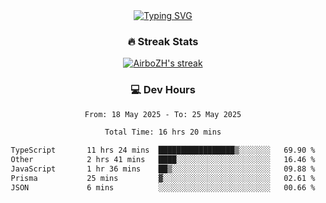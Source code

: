 
<div align="center">
  <a href="https://git.io/typing-svg"><img src="https://readme-typing-svg.demolab.com?font=Fira+Code&size=30&pause=1000&color=33F7F5&center=true&vCenter=true&width=435&lines=Hi+there+%F0%9F%91%8B+I+am+AirboZH+;Welcome+to+my+Github" alt="Typing SVG" /></a>

<h3>🔥 Streak Stats</h3>

<!-- GitHub Readme Streak Stats - https://github.com/DenverCoder1/github-readme-streak-stats -->
<p>
  <a href="https://github.com/DenverCoder1/github-readme-streak-stats">
    <img title="🔥 Get streak stats for your profile at git.io/streak-stats" alt="AirboZH's streak" src="https://streak-stats.demolab.com/?user=AirboZH&theme=monokai-metallian&hide_border=true"/>
  </a>
</p>

<h3>💻 Dev Hours</h3>
<!--START_SECTION:waka-->

```txt
From: 18 May 2025 - To: 25 May 2025

Total Time: 16 hrs 20 mins

TypeScript       11 hrs 24 mins  █████████████████▒░░░░░░░   69.90 %
Other            2 hrs 41 mins   ████░░░░░░░░░░░░░░░░░░░░░   16.46 %
JavaScript       1 hr 36 mins    ██▒░░░░░░░░░░░░░░░░░░░░░░   09.88 %
Prisma           25 mins         ▓░░░░░░░░░░░░░░░░░░░░░░░░   02.61 %
JSON             6 mins          ░░░░░░░░░░░░░░░░░░░░░░░░░   00.66 %
```

<!--END_SECTION:waka-->
</div>  
